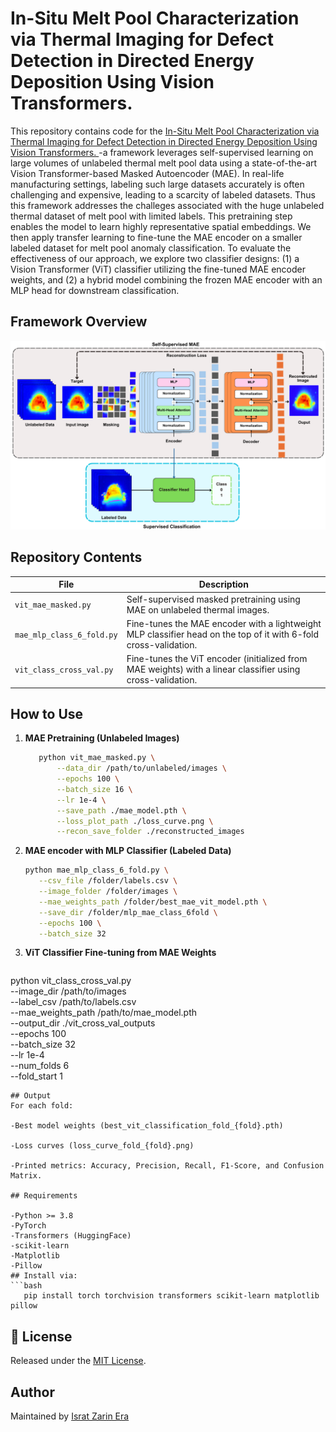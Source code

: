 # In-Situ Melt Pool Characterization via Thermal Imaging for Defect Detection in Directed Energy Deposition Using Vision Transformers. 

This repository contains code for the [In-Situ Melt Pool Characterization via Thermal Imaging for Defect Detection in Directed Energy Deposition Using Vision Transformers. 
](https://doi.org/10.1016/j.jmapro.2025.03.123)-a framework leverages self-supervised learning on large volumes of unlabeled thermal melt pool data using a state-of-the-art Vision Transformer-based Masked Autoencoder (MAE). In real-life manufacturing settings,
labeling such large datasets accurately is often challenging and expensive, leading to a scarcity of labeled datasets. Thus this framework addresses the challeges associated with the huge unlabeled thermal dataset of melt pool with limited labels. This pretraining step enables the model to learn highly representative spatial embeddings. We then apply transfer learning to fine-tune the MAE encoder on a smaller labeled dataset for melt pool anomaly classification. To evaluate the effectiveness of our approach, we explore two classifier designs: (1) a Vision Transformer (ViT) classifier utilizing the fine-tuned MAE encoder weights, and (2) a hybrid model combining the frozen MAE encoder with an MLP head for downstream classification.

##  Framework Overview
![The proposed framework](image/mae_encoder.png)

##  Repository Contents

| File | Description |
|------|-------------|
| `vit_mae_masked.py` | Self-supervised masked pretraining using MAE on unlabeled thermal images. |
| `mae_mlp_class_6_fold.py` | Fine-tunes the MAE encoder with a lightweight MLP classifier head on the top of it with 6-fold cross-validation.|
| `vit_class_cross_val.py ` | Fine-tunes the ViT encoder (initialized from MAE weights) with a linear classifier using cross-validation. |

##  How to Use

1. **MAE Pretraining (Unlabeled Images)**

   ```bash
      python vit_mae_masked.py \
          --data_dir /path/to/unlabeled/images \
          --epochs 100 \
          --batch_size 16 \
          --lr 1e-4 \
          --save_path ./mae_model.pth \
          --loss_plot_path ./loss_curve.png \
          --recon_save_folder ./reconstructed_images
   ```

2. **MAE encoder with MLP Classifier (Labeled Data)**

   ```bash
   python mae_mlp_class_6_fold.py \
      --csv_file /folder/labels.csv \
      --image_folder /folder/images \
      --mae_weights_path /folder/best_mae_vit_model.pth \
      --save_dir /folder/mlp_mae_class_6fold \
      --epochs 100 \
      --batch_size 32
   ```

3. **ViT Classifier Fine-tuning from MAE Weights**

   ```bash
  python vit_class_cross_val.py \
      --image_dir /path/to/images \
      --label_csv /path/to/labels.csv \
      --mae_weights_path /path/to/mae_model.pth \
      --output_dir ./vit_cross_val_outputs \
      --epochs 100 \
      --batch_size 32 \
      --lr 1e-4 \
      --num_folds 6 \
      --fold_start 1


   ```
## Output 
For each fold:

-Best model weights (best_vit_classification_fold_{fold}.pth)

-Loss curves (loss_curve_fold_{fold}.png)

-Printed metrics: Accuracy, Precision, Recall, F1-Score, and Confusion Matrix.

## Requirements

-Python >= 3.8
-PyTorch
-Transformers (HuggingFace)
-scikit-learn
-Matplotlib
-Pillow
## Install via:
 ```bash
      pip install torch torchvision transformers scikit-learn matplotlib pillow
   ```


## 📄 License

Released under the [MIT License](LICENSE).

##  Author

Maintained by [Israt Zarin Era](https://github.com/IE0005)
